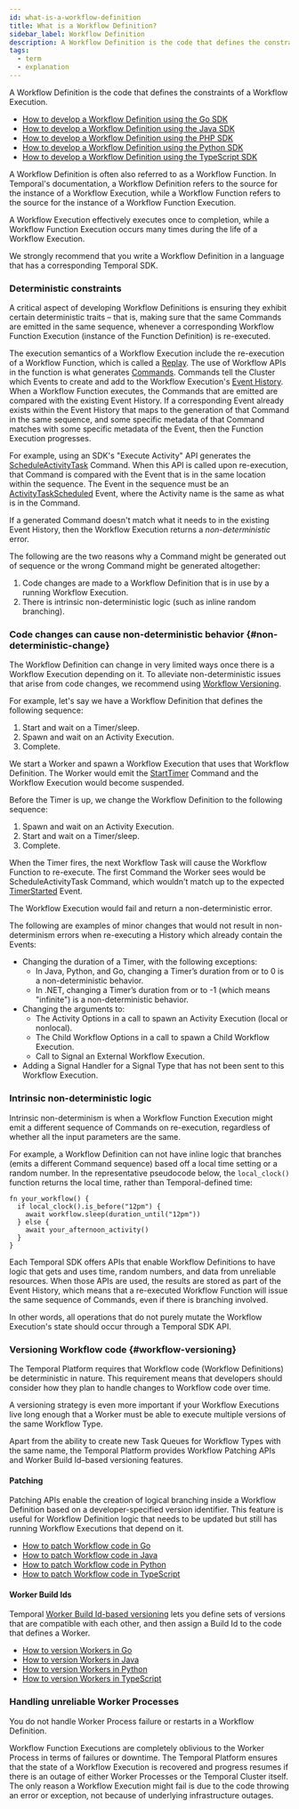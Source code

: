 ```yaml
---
id: what-is-a-workflow-definition
title: What is a Workflow Definition?
sidebar_label: Workflow Definition
description: A Workflow Definition is the code that defines the constraints of a Workflow Execution.
tags:
  - term
  - explanation
---
```


A Workflow Definition is the code that defines the constraints of a Workflow Execution.

- [How to develop a Workflow Definition using the Go SDK](/go/developing-workflows)
- [How to develop a Workflow Definition using the Java SDK](/java/how-to-develop-a-workflow-definition-in-java)
- [How to develop a Workflow Definition using the PHP SDK](/php/developing-workflows)
- [How to develop a Workflow Definition using the Python SDK](/python/developing-workflows)
- [How to develop a Workflow Definition using the TypeScript SDK](/typescript/developing-workflows)

A Workflow Definition is often also referred to as a Workflow Function.
In Temporal's documentation, a Workflow Definition refers to the source for the instance of a Workflow Execution, while a Workflow Function refers to the source for the instance of a Workflow Function Execution.

A Workflow Execution effectively executes once to completion, while a Workflow Function Execution occurs many times during the life of a Workflow Execution.

We strongly recommend that you write a Workflow Definition in a language that has a corresponding Temporal SDK.

### Deterministic constraints

A critical aspect of developing Workflow Definitions is ensuring they exhibit certain deterministic traits – that is, making sure that the same Commands are emitted in the same sequence, whenever a corresponding Workflow Function Execution (instance of the Function Definition) is re-executed.

The execution semantics of a Workflow Execution include the re-execution of a Workflow Function, which is called a [Replay](#replays).
The use of Workflow APIs in the function is what generates [Commands](/concepts/what-is-a-command).
Commands tell the Cluster which Events to create and add to the Workflow Execution's [Event History](/concepts/what-is-an-event-history).
When a Workflow Function executes, the Commands that are emitted are compared with the existing Event History.
If a corresponding Event already exists within the Event History that maps to the generation of that Command in the same sequence, and some specific metadata of that Command matches with some specific metadata of the Event, then the Function Execution progresses.

For example, using an SDK's "Execute Activity" API generates the [ScheduleActivityTask](/references/commands#scheduleactivitytask) Command.
When this API is called upon re-execution, that Command is compared with the Event that is in the same location within the sequence.
The Event in the sequence must be an [ActivityTaskScheduled](/references/events#activitytaskscheduled) Event, where the Activity name is the same as what is in the Command.

If a generated Command doesn't match what it needs to in the existing Event History, then the Workflow Execution returns a _non-deterministic_ error.

The following are the two reasons why a Command might be generated out of sequence or the wrong Command might be generated altogether:

1. Code changes are made to a Workflow Definition that is in use by a running Workflow Execution.
2. There is intrinsic non-deterministic logic (such as inline random branching).

### Code changes can cause non-deterministic behavior {#non-deterministic-change}

The Workflow Definition can change in very limited ways once there is a Workflow Execution depending on it.
To alleviate non-deterministic issues that arise from code changes, we recommend using [Workflow Versioning](#workflow-versioning).

For example, let's say we have a Workflow Definition that defines the following sequence:

1. Start and wait on a Timer/sleep.
2. Spawn and wait on an Activity Execution.
3. Complete.

We start a Worker and spawn a Workflow Execution that uses that Workflow Definition.
The Worker would emit the [StartTimer](/references/commands#starttimer) Command and the Workflow Execution would become suspended.

Before the Timer is up, we change the Workflow Definition to the following sequence:

1. Spawn and wait on an Activity Execution.
2. Start and wait on a Timer/sleep.
3. Complete.

When the Timer fires, the next Workflow Task will cause the Workflow Function to re-execute.
The first Command the Worker sees would be ScheduleActivityTask Command, which wouldn't match up to the expected [TimerStarted](/references/events#timerstarted) Event.

The Workflow Execution would fail and return a non-deterministic error.

The following are examples of minor changes that would not result in non-determinism errors when re-executing a History which already contain the Events:

- Changing the duration of a Timer, with the following exceptions:
  - In Java, Python, and Go, changing a Timer’s duration from or to 0 is a non-deterministic behavior.
  - In .NET, changing a Timer’s duration from or to -1 (which means "infinite") is a non-deterministic behavior.
- Changing the arguments to:
  - The Activity Options in a call to spawn an Activity Execution (local or nonlocal).
  - The Child Workflow Options in a call to spawn a Child Workflow Execution.
  - Call to Signal an External Workflow Execution.
- Adding a Signal Handler for a Signal Type that has not been sent to this Workflow Execution.

### Intrinsic non-deterministic logic

Intrinsic non-determinism is when a Workflow Function Execution might emit a different sequence of Commands on re-execution, regardless of whether all the input parameters are the same.

For example, a Workflow Definition can not have inline logic that branches (emits a different Command sequence) based off a local time setting or a random number.
In the representative pseudocode below, the `local_clock()` function returns the local time, rather than Temporal-defined time:

```text
fn your_workflow() {
  if local_clock().is_before("12pm") {
    await workflow.sleep(duration_until("12pm"))
  } else {
    await your_afternoon_activity()
  }
}
```

Each Temporal SDK offers APIs that enable Workflow Definitions to have logic that gets and uses time, random numbers, and data from unreliable resources.
When those APIs are used, the results are stored as part of the Event History, which means that a re-executed Workflow Function will issue the same sequence of Commands, even if there is branching involved.

In other words, all operations that do not purely mutate the Workflow Execution's state should occur through a Temporal SDK API.

### Versioning Workflow code {#workflow-versioning}

The Temporal Platform requires that Workflow code (Workflow Definitions) be deterministic in nature.
This requirement means that developers should consider how they plan to handle changes to Workflow code over time.

A versioning strategy is even more important if your Workflow Executions live long enough that a Worker must be able to execute multiple versions of the same Workflow Type.

Apart from the ability to create new Task Queues for Workflow Types with the same name, the Temporal Platform provides Workflow Patching APIs and Worker Build Id–based versioning features.

#### Patching

Patching APIs enable the creation of logical branching inside a Workflow Definition based on a developer-specified version identifier.
This feature is useful for Workflow Definition logic that needs to be updated but still has running Workflow Executions that depend on it.

- [How to patch Workflow code in Go](/go/patching)
- [How to patch Workflow code in Java](/java/patching)
- [How to patch Workflow code in Python](/python/generated/how-to-use-the-python-sdk-patching-api-in-python)
- [How to patch Workflow code in TypeScript](/typescript/patching)

#### Worker Build Ids

Temporal [Worker Build Id-based versioning](/concepts/what-is-worker-versioning) lets you define sets of versions that are compatible with each other, and then assign a Build Id to the code that defines a Worker.

- [How to version Workers in Go](/go/how-to-use-worker-versioning-in-go)
- [How to version Workers in Java](/java/how-to-use-worker-versioning-in-java)
- [How to version Workers in Python](/python/how-to-use-worker-versioning-in-python)
- [How to version Workers in TypeScript](/typescript/how-to-use-worker-versioning-in-typescript)

### Handling unreliable Worker Processes

You do not handle Worker Process failure or restarts in a Workflow Definition.

Workflow Function Executions are completely oblivious to the Worker Process in terms of failures or downtime.
The Temporal Platform ensures that the state of a Workflow Execution is recovered and progress resumes if there is an outage of either Worker Processes or the Temporal Cluster itself.
The only reason a Workflow Execution might fail is due to the code throwing an error or exception, not because of underlying infrastructure outages.
